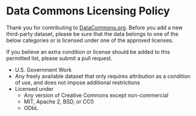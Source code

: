 # Data Commons Licensing Policy

Thank you for contributing to [DataCommons.org](https://datacommons.org/).
Before you add a new third-party dataset, please be sure that the data belongs
to one of the below categories or is licensed under one of the approved
licenses.

If you believe an extra condition or license should be added to this permitted
list, please submit a pull request.

- U.S. Government Work
- Any freely available dataset that only requires attribution as a condition of
use, and does not impose additional restrictions
- Licensed under
  - Any version of Creative Commons except non-commercial
  - MIT, Apache 2, BSD, or CC0
  - ODbL
